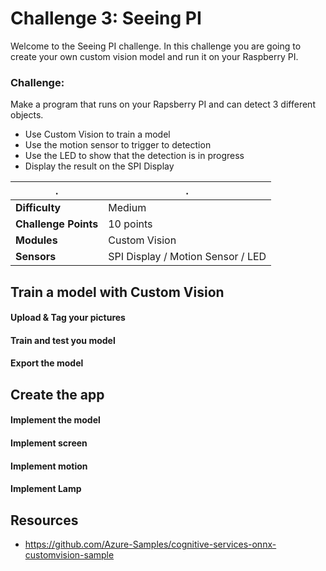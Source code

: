 
# Challenge 3: Seeing PI #

Welcome to the Seeing PI challenge. In this challenge you are going to create your own custom vision model and run it on your Raspberry PI.

### Challenge:
Make a program that runs on your Rapsberry PI and can detect 3 different objects.
- Use Custom Vision to train a model
- Use the motion sensor to trigger to detection
- Use the LED to show that the detection is in progress
- Display the result on the SPI Display



| . | . |
| ---- | ---- |
| **Difficulty** | Medium |
| **Challenge Points** | 10 points |
| **Modules** | Custom Vision |
| **Sensors**| SPI Display / Motion Sensor / LED |  


## Train a model with Custom Vision



#### Upload & Tag your pictures

#### Train and test you model

#### Export the model





## Create the app

#### Implement the model

#### Implement screen

#### Implement motion

#### Implement Lamp


## Resources


* https://github.com/Azure-Samples/cognitive-services-onnx-customvision-sample
